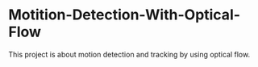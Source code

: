 # Motition-Detection-With-Optical-Flow
This project is about motion detection and tracking by using optical flow.

